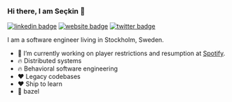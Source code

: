 ### Hi there, I am Seçkin 👋

[![linkedin badge](https://img.shields.io/badge/linkedin-Seçkin_Savaşçı-0077b5?style=flat-square&logo=linkedin)](https://www.linkedin.com/in/savasci)
[![website badge](https://img.shields.io/badge/website-savasci.org-yellow?style=flat-square)](https://savasci.org)
[![twitter badge](https://img.shields.io/badge/twitter-@seckin206-1da1f2?style=flat-square&logo=twitter)](https://twitter.com/seckin206)


I am a software engineer living in Stockholm, Sweden.

- 🔭  I’m currently working on player restrictions and resumption at [Spotify](https://spotify.com).
- 🔥  Distributed systems
- 🔥  Behavioral software engineering
- ❤️  Legacy codebases
- ❤️  Ship to learn
- 💚  bazel
